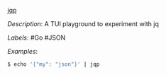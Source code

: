 [jqp](https://github.com/noahgorstein/jqp)

*Description*: A TUI playground to experiment with jq

*Labels*: #Go #JSON

*Examples*:

```bash
$ echo '{"my": "json"}' | jqp
```
